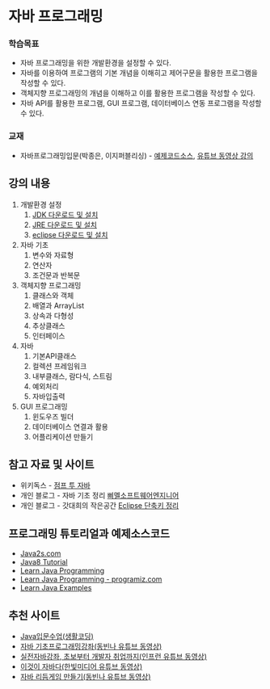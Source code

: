 # 자바 프로그래밍
### 학습목표
* 자바 프로그래밍을 위한 개발환경을 설정할 수 있다. 
* 자바를 이용하여 프로그램의 기본 개념을 이해히고 제어구문을 활용한 프로그램을 작성할 수 있다.
* 객체지향 프로그래밍의 개념을 이해하고 이를 활용한 프로그램을 작성할 수 있다.
* 자바 API를 활용한 프로그램, GUI 프로그램, 데이터베이스 연동 프로그램을 작성할 수 있다.

### 교재
* 자바프로그래밍입문(박종은, 이지퍼블리싱) - [예제코드소스](https://github.com/easyspubjava/JAVA_LAB), [유튜브 동영상 강의](https://www.youtube.com/playlist?list=PLG7te9eYUi7typZrH4fqXvs4E22ZFn1Nj)

## 강의 내용
1. 개발환경 설정
   1. [JDK 다운로드 및 설치](https://dev-imaec.tistory.com/9)
   1. [JRE 다운로드 및 설치](https://webnautes.tistory.com/1133)
   2. [eclipse 다운로드 및 설치](https://mine-it-record.tistory.com/16)
1. 자바 기초
   1. 변수와 자료형
   1. 연산자
   1. 조건문과 반복문
1. 객체지향 프로그래밍
   1. 클래스와 객체
   1. 배열과 ArrayList
   1. 상속과 다형성
   1. 추상클래스
   1. 인터페이스
1. 자바
   1. 기본API클래스
   1. 컬렉션 프레임워크
   1. 내부클래스, 람다식, 스트림
   1. 예외처리
   1. 자바입출력
1. GUI 프로그래밍
   1. 윈도우즈 빌더
   1. 데이터베이스 연결과 활용
   1. 어플리케이션 만들기
      
## 참고 자료 및 사이트
* 위키독스 - [ 점프 투 자바](https://wikidocs.net/book/31)
* 개인 블로그 - 자바 기초 정리 [삐멜소프트웨어엔지니어](https://imasoftwareengineer.tistory.com/category/%EC%9E%90%EB%B0%94%28Java%29%20%EA%B0%95%EC%9D%98)
* 개인 블로그 - 갓대희의 작은공간 [Eclipse 단축키 정리](https://goddaehee.tistory.com/134)

## 프로그래밍 튜토리얼과 예제소스코드
* [Java2s.com](http://www.java2s.com/)
* [Java8 Tutorial](https://www.tutorialspoint.com/java8/index.htm)
* [Learn Java Programming](https://www.tutorialspoint.com/java/index.htm)
* [Learn Java Programming - programiz.com](https://www.programiz.com/java-programming)
* [Learn Java Examples](https://www.tutorialspoint.com/javaexamples/index.htm)

## 추천 사이트
* [Java입문수업(생활코딩)](https://www.youtube.com/playlist?list=PLuHgQVnccGMCeAy-2-llhw3nWoQKUvQck)
* [자바 기초프로그래밍강좌(동빈나 유튜브 동영상)](https://www.youtube.com/playlist?list=PLRx0vPvlEmdBjfCADjCc41aD4G0bmdl4R)
* [실전자바강좌, 초보부터 개발자 취업까지(인프런 유튜브 동영상) ](https://www.youtube.com/playlist?list=PLpkj8RKr48wYXFtzJdXUo46tmxnj94mjB)
* [이것이 자바다(한빛미디어 유튜브 동영상)](https://www.youtube.com/playlist?list=PLVsNizTWUw7FPokuK8Cmlt72DQEt7hKZu)
* [자바 리듬게임 만들기(동빈나 유튜브 동영상)](https://www.youtube.com/watch?v=xs92kqU2YWg&list=PLRx0vPvlEmdDySO3wDqMYGKMVH4Qa4QhR)

